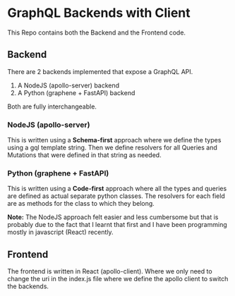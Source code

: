 # GraphQL Backends with Client

This Repo contains both the Backend and the Frontend code.

## Backend
There are 2 backends implemented that expose a GraphQL API.
  1. A NodeJS (apollo-server) backend
  2. A Python (graphene + FastAPI) backend

Both are fully interchangeable.

### NodeJS (apollo-server)
This is written using a **Schema-first** approach where we define the types using a gql template string.
Then we define resolvers for all Queries and Mutations that were defined in that string as needed.
  
### Python (graphene + FastAPI)
This is written using a **Code-first** approach where all the types and queries are defined as actual separate python classes.
The resolvers for each field are as methods for the class to which they belong.

**Note:** The NodeJS approach felt easier and less cumbersome but that is probably due to the fact that I learnt that first and
I have been programming mostly in javascript (React) recently.

## Frontend
The frontend is written in React (apollo-client). Where we only need to change the uri in the index.js file where we define the apollo client
to switch the backends.
